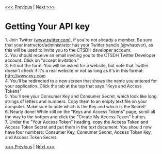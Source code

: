 [<<< Previous](what_is_api.md) | [Next >>>](accessing_api.md)

# Getting Your API key

1\. Join Twitter (www.twitter.com), if you're not already a member. Be sure that your instructor/administrator has your Twitter handle (@whatever), as this will be used to invite you to the CTSDH developer account.\
2\. You should receive an email inviting you to the CTSDH Twitter Developer account.  Click on "accept invitation." \
3\. Fill out the form. You will be asked for a website, but note that Twitter doesn't check if it's a real website or not as long as it's in this format: http://www.xyz.com \
4\. You'll be redirected to a new screen that shows the name you entered for your application. Click the tab at the top that says "Keys and Access Tokens"  
5\. You'll see your Consumer Key and Consumer Secret, which look like long strings of letters and numbers. Copy them to an empty text file on your computer. Make sure to note which is the Key and which is the Secret!  
6\. Nearly done! While still on the "Keys and Access Tokens" page, scroll all the way to the bottom and click the "Create My Access Token" button.  
7\. Under the "Your Access Token" heading, copy the Access Token and Access Token Secret and put them in the text document. You should now  have four numbers: Consumer Key, Consumer Secret, Access Token Key, and Access Token Secret.  

[<<< Previous](../README.md) | [Next >>>](accessing_api.md)
